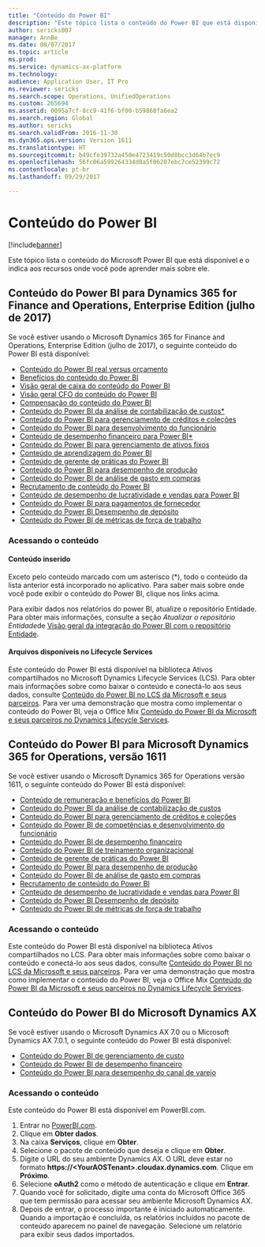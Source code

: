 ```yaml
---
title: "Conteúdo do Power BI"
description: "Este tópico lista o conteúdo do Power BI que está disponível e o indica aos recursos onde você pode aprender mais sobre ele."
author: sericks007
manager: AnnBe
ms.date: 08/07/2017
ms.topic: article
ms.prod: 
ms.service: dynamics-ax-platform
ms.technology: 
audience: Application User, IT Pro
ms.reviewer: sericks
ms.search.scope: Operations, UnifiedOperations
ms.custom: 265694
ms.assetid: 0095a7cf-8cc9-41f6-bf00-b59868fa6ea2
ms.search.region: Global
ms.author: sericks
ms.search.validFrom: 2016-11-30
ms.dyn365.ops.version: Version 1611
ms.translationtype: HT
ms.sourcegitcommit: b49cfe39732a450e4723419c50d8bcc3d64b7ec9
ms.openlocfilehash: 56fc06a599264334d8a5f06207ebc7ce52399c72
ms.contentlocale: pt-br
ms.lasthandoff: 09/29/2017

---
```


# <a name="power-bi-content"></a>Conteúdo do Power BI
[!include[banner](../includes/banner.md)]


Este tópico lista o conteúdo do Microsoft Power BI que está disponível e o indica aos recursos onde você pode aprender mais sobre ele.

## <a name="power-bi-content-for-dynamics-365-for-finance-and-operations-enterprise-edition-july-2017"></a>Conteúdo do Power BI para Dynamics 365 for Finance and Operations, Enterprise Edition (julho de 2017)
Se você estiver usando o Microsoft Dynamics 365 for Finance and Operations, Enterprise Edition (julho de 2017), o seguinte conteúdo do Power BI está disponível:

- [Conteúdo do Power BI real versus orçamento](ledger-budgets-power-bi.md)
- [Benefícios do conteúdo do Power BI](benefits-power-bi.md)
- [Visão geral de caixa do conteúdo do Power BI](../../financials/cash-bank-management/Cash-Overview-Power-BI-content.md)
- [Visão geral CFO do conteúdo do Power BI](CFO-power-bi.md)
- [Compensação do conteúdo do Power BI](compensation-power-bi.md)
- [Conteúdo do Power BI da análise de contabilização de custos*](cost-accounting-analysis-content-pack.md) 
- [Conteúdo do Power BI para gerenciamento de créditos e coleções](../../financials/accounts-receivable/credit-collections-power-bi.md)
- [Conteúdo do Power BI para desenvolvimento do funcionário](employee-development-PBI.md) 
- [Conteúdo de desempenho financeiro para Power BI*](financial-performance-power-bi-content-pack.md)
- [Conteúdo do Power BI para gerenciamento de ativos fixos](../../financials/fixed-assets/Fixed-asset-management-workspace.md)
- [Conteúdo de aprendizagem do Power BI](learning-power-bi.md)
- [Conteúdo de gerente de práticas do Power BI](practice-manager-power-bi.md)
- [Conteúdo do Power BI para desempenho de produção](production-performance-power-bi.md)
- [Conteúdo do Power BI de análise de gasto em compras](purchase-content-pack-for-power-bi.md) 
- [Recrutamento de conteúdo do Power BI](recruiting-analysis-power-bi-content-pack.md) 
- [Conteúdo de desempenho de lucratividade e vendas para Power BI](sales-profitability-performance-content-pack.md)
- [Conteúdo do Power BI para pagamentos de fornecedor](../../financials/accounts-payable/Vendor-payments-workspace.md)
- [Conteúdo do Power BI Desempenho de depósito](warehouse-power-bi-content.md)
- [Conteúdo do Power BI de métricas de força de trabalho](workforce-analysis-power-bi-content-pack.md)  

### <a name="accessing-the-content"></a>Acessando o conteúdo

#### <a name="embedded-content"></a>Conteúdo inserido
Exceto pelo conteúdo marcado com um asterisco (\*), todo o conteúdo da lista anterior está incorporado no aplicativo. Para saber mais sobre onde você pode exibir o conteúdo do Power BI, clique nos links acima.

Para exibir dados nos relatórios do power BI, atualize o repositório Entidade. Para obter mais informações, consulte a seção *Atualizar o repositório Entidade*de [Visão geral da integração do Power BI com o repositório Entidade](power-bi-integration-entity-store.md).

#### <a name="files-available-in-lifecycle-services"></a>Arquivos disponíveis no Lifecycle Services
Este conteúdo do Power BI está disponível na biblioteca Ativos compartilhados no Microsoft Dynamics Lifecycle Services (LCS). Para obter mais informações sobre como baixar o conteúdo e conectá-lo aos seus dados, consulte [Conteúdo do Power BI no LCS da Microsoft e seus parceiros](power-bi-content-microsoft-partners.md). Para ver uma demonstração que mostra como implementar o conteúdo do Power BI, veja o Office Mix [Conteúdo do Power BI da Microsoft e seus parceiros no Dynamics Lifecycle Services](https://mix.office.com/watch/9puyb1b2xs1w).

## <a name="power-bi-content-for-dynamics-365-for-operations-version-1611"></a>Conteúdo do Power BI para Microsoft Dynamics 365 for Operations, versão 1611
Se você estiver usando o Microsoft Dynamics 365 for Operations versão 1611, o seguinte conteúdo do Power BI está disponível:

- [Conteúdo de remuneração e benefícios do Power BI](compensation-and-benefits-analysis-power-bi-content-pack.md)   
- [Conteúdo do Power BI da análise de contabilização de custos](cost-accounting-analysis-content-pack.md) 
- [Conteúdo do Power BI para gerenciamento de créditos e coleções](../../financials/accounts-receivable/credit-collections-power-bi.md)
- [Conteúdo do Power BI de competências e desenvolvimento do funcionário](employee-competencies-and-development-analysis-power-bi-content-pack.md) 
- [Conteúdo do Power BI de desempenho financeiro](financial-performance-power-bi-content-pack.md)
- [Conteúdo do Power BI de treinamento organizacional](organizational-training-analysis-power-bi-content-pack.md) 
- [Conteúdo de gerente de práticas do Power BI](practice-manager-power-bi.md)
- [Conteúdo do Power BI para desempenho de produção](production-performance-power-bi.md)
- [Conteúdo do Power BI de análise de gasto em compras](purchase-content-pack-for-power-bi.md) 
- [Recrutamento de conteúdo do Power BI](recruiting-analysis-power-bi-content-pack.md) 
- [Conteúdo de desempenho de lucratividade e vendas para Power BI](sales-profitability-performance-content-pack.md)
- [Conteúdo do Power BI Desempenho de depósito](warehouse-power-bi-content.md)
- [Conteúdo do Power BI de métricas de força de trabalho](workforce-analysis-power-bi-content-pack.md)  

### <a name="accessing-the-content"></a>Acessando o conteúdo
Este conteúdo do Power BI está disponível na biblioteca Ativos compartilhados no LCS. Para obter mais informações sobre como baixar o conteúdo e conectá-lo aos seus dados, consulte [Conteúdo do Power BI no LCS da Microsoft e seus parceiros](power-bi-content-microsoft-partners.md). Para ver uma demonstração que mostra como implementar o conteúdo do Power BI, veja o Office Mix [Conteúdo do Power BI da Microsoft e seus parceiros no Dynamics Lifecycle Services](https://mix.office.com/watch/9puyb1b2xs1w).

## <a name="power-bi-content-for-microsoft-dynamics-ax"></a>Conteúdo do Power BI do Microsoft Dynamics AX
Se você estiver usando o Microsoft Dynamics AX 7.0 ou o Microsoft Dynamics AX 7.0.1, o seguinte conteúdo do Power BI está disponível:

- [Conteúdo do Power BI de gerenciamento de custo](cost-management-content-pack.md)    
- [Conteúdo do Power BI de desempenho financeiro](financial-performance-power-bi-content-pack.md)
- [Conteúdo do Power BI para desempenho do canal de varejo](retail-channel-performance-dashboard-power-bi-data.md) 

### <a name="accessing-the-content"></a>Acessando o conteúdo
Este conteúdo do Power BI está disponível em PowerBI.com.

1. Entrar no [PowerBI.com](https://www.powerbi.com/).
2. Clique em **Obter dados**.
3. Na caixa **Serviços**, clique em **Obter**.
4. Selecione o pacote de conteúdo que deseja e clique em **Obter**.
5. Digite o URL do seu ambiente Dynamics AX. O URL deve estar no formato **https://&lt;YourAOSTenant&gt;.cloudax.dynamics.com**. Clique em **Próximo**.
6. Selecione **oAuth2** como o método de autenticação e clique em **Entrar**.
7. Quando você for solicitado, digite uma conta do Microsoft Office 365 que tem permissão para acessar seu ambiente Microsoft Dynamics AX.
8. Depois de entrar, o processo importante é iniciado automaticamente. Quando a importação é concluída, os relatórios incluídos no pacote de conteúdo aparecem no painel de navegação. Selecione um relatório para exibir seus dados importados.

